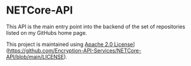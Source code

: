 # NETCore-API

This API is the main entry point into the backend of the set of repositories listed on my GitHubs home page.

This project is maintained using [Apache 2.0 License](https://github.com/mtmulch12/AngularSPA/blob/main/LICENSE)](https://github.com/Encryption-API-Services/NETCore-API/blob/main/LICENSE).
